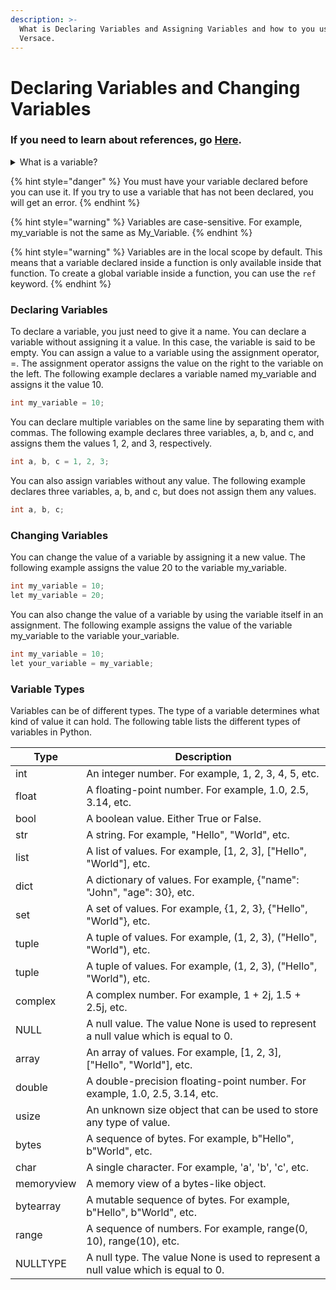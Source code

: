 ```yaml
---
description: >-
  What is Declaring Variables and Assigning Variables and how to you use them in
  Versace.
---
```


# Declaring Variables and Changing Variables

### If you need to learn about references, go [Here](references.md).

<details>

<summary>What is a variable?</summary>

A variable is a name that refers to a value. The value can be a number, a string, a list, a dictionary, or any other type of value. The name of the variable can be any string, but there are some rules for what makes a good variable name. A variable name can contain only letters, numbers, and underscores. It can start with a letter or an underscore, but not with a number. You cannot use Python keywords or built-in function names for your variable names. You should also avoid using Python keywords and function names because they might be used in new versions of Python, which might confuse you.

</details>

{% hint style="danger" %}
You must have your variable declared before you can use it. If you try to use a variable that has not been declared, you will get an error.
{% endhint %}

{% hint style="warning" %}
Variables are case-sensitive. For example, my\_variable is not the same as My\_Variable.
{% endhint %}

{% hint style="warning" %}
Variables are in the local scope by default. This means that a variable declared inside a function is only available inside that function. To create a global variable inside a function, you can use the `ref` keyword.
{% endhint %}

### Declaring Variables

To declare a variable, you just need to give it a name. You can declare a variable without assigning it a value. In this case, the variable is said to be empty. You can assign a value to a variable using the assignment operator, =. The assignment operator assigns the value on the right to the variable on the left. The following example declares a variable named my\_variable and assigns it the value 10.

```csharp
int my_variable = 10;
```

You can declare multiple variables on the same line by separating them with commas. The following example declares three variables, a, b, and c, and assigns them the values 1, 2, and 3, respectively.

```csharp
int a, b, c = 1, 2, 3;
```

You can also assign variables without any value. The following example declares three variables, a, b, and c, but does not assign them any values.

```csharp
int a, b, c;
```

### Changing Variables

You can change the value of a variable by assigning it a new value. The following example assigns the value 20 to the variable my\_variable.

```csharp
int my_variable = 10;
let my_variable = 20;
```

You can also change the value of a variable by using the variable itself in an assignment. The following example assigns the value of the variable my\_variable to the variable your\_variable.

```csharp
int my_variable = 10;
let your_variable = my_variable;
```

### Variable Types

Variables can be of different types. The type of a variable determines what kind of value it can hold. The following table lists the different types of variables in Python.

| Type       | Description                                                                         |
| ---------- | ----------------------------------------------------------------------------------- |
| int        | An integer number. For example, 1, 2, 3, 4, 5, etc.                                 |
| float      | A floating-point number. For example, 1.0, 2.5, 3.14, etc.                          |
| bool       | A boolean value. Either True or False.                                              |
| str        | A string. For example, "Hello", "World", etc.                                       |
| list       | A list of values. For example, \[1, 2, 3], \["Hello", "World"], etc.                |
| dict       | A dictionary of values. For example, {"name": "John", "age": 30}, etc.              |
| set        | A set of values. For example, {1, 2, 3}, {"Hello", "World"}, etc.                   |
| tuple      | A tuple of values. For example, (1, 2, 3), ("Hello", "World"), etc.                 |
| tuple      | A tuple of values. For example, (1, 2, 3), ("Hello", "World"), etc.                 |
| complex    | A complex number. For example, 1 + 2j, 1.5 + 2.5j, etc.                             |
| NULL       | A null value. The value None is used to represent a null value which is equal to 0. |
| array      | An array of values. For example, \[1, 2, 3], \["Hello", "World"], etc.              |
| double     | A double-precision floating-point number. For example, 1.0, 2.5, 3.14, etc.         |
| usize      | An unknown size object that can be used to store any type of value.                 |
| bytes      | A sequence of bytes. For example, b"Hello", b"World", etc.                          |
| char       | A single character. For example, 'a', 'b', 'c', etc.                                |
| memoryview | A memory view of a bytes-like object.                                               |
| bytearray  | A mutable sequence of bytes. For example, b"Hello", b"World", etc.                  |
| range      | A sequence of numbers. For example, range(0, 10), range(10), etc.                   |
| NULLTYPE   | A null type. The value None is used to represent a null value which is equal to 0.  |
